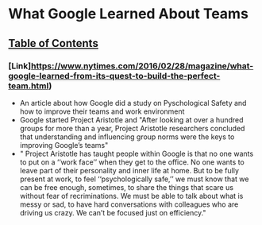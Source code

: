 # What Google Learned About Teams

## [Table of Contents](README.md)

### [Link]https://www.nytimes.com/2016/02/28/magazine/what-google-learned-from-its-quest-to-build-the-perfect-team.html)

- An article about how Google did a study on Pyschological Safety and how to improve their teams and work environment
- Google started Project Aristotle and "After looking at over a hundred groups for more than a year, 
  Project Aristotle researchers concluded that understanding and influencing group norms were the keys to improving Google’s teams"
- " Project Aristotle has taught people within Google is that no one wants to put on a ‘‘work face’’ when they get to the office. No one wants to leave part of their personality and inner life at home. But to be fully present at work, to feel ‘‘psychologically safe,’’ we must know that we can be free enough, sometimes, to share the things that scare us without fear of recriminations. We must be able to talk about what is messy or sad, to have hard conversations with colleagues who are driving us crazy. We can’t be focused just on efficiency."